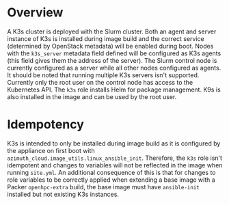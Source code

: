 # Overview
A K3s cluster is deployed with the Slurm cluster. Both an agent and server instance of K3s is installed during image build and the correct service (determined by OpenStack metadata) will be 
enabled during boot. Nodes with the `k3s_server` metadata field defined will be configured as K3s agents (this field gives them the address of the server). The Slurm control node is currently configured as a server while all other nodes configured as agents. It should be noted that running multiple K3s servers isn't supported. Currently only the root user on the control node has 
access to the Kubernetes API. The `k3s` role installs Helm for package management. K9s is also installed in the image and can be used by the root user.

# Idempotency
K3s is intended to only be installed during image build as it is configured by the appliance on first boot with `azimuth_cloud.image_utils.linux_ansible_init`. Therefore, the `k3s` role isn't
idempotent and changes to variables will not be reflected in the image when running `site.yml`. An additional consequence of this is that for changes to role variables to be correctly applied when extending a base image with a Packer `openhpc-extra` build, the base image must have `ansible-init` installed but not existing K3s instances.
